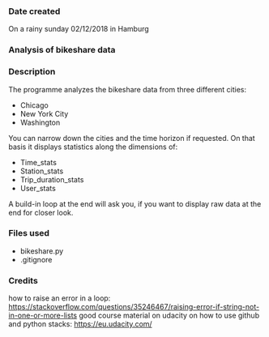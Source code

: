 ### Date created
On a rainy sunday 02/12/2018 in Hamburg

### Analysis of bikeshare data


### Description

The programme analyzes the bikeshare data from three different cities:

* Chicago
* New York City
* Washington

You can narrow down the cities and the time horizon if requested. On that basis it displays statistics along the dimensions of:

* Time_stats
* Station_stats
* Trip_duration_stats
* User_stats

A build-in loop at the end will ask you, if you want to display raw data at the end for closer look.


### Files used

* bikeshare.py
* .gitignore

### Credits
how to raise an error in a loop: https://stackoverflow.com/questions/35246467/raising-error-if-string-not-in-one-or-more-lists
good course material on udacity on how to use github and python stacks: https://eu.udacity.com/
